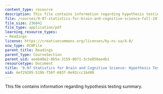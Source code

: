 ```yaml
---
content_type: resource
description: This file contains information regarding hypothesis testing summary.
file: /courses/9-07-statistics-for-brain-and-cognitive-science-fall-2016/4ef29205519bf50f603f0e92ccc1b408_MIT9_07F16_HypothesisTest.pdf
file_size: 236841
file_type: application/pdf
learning_resource_types:
- Readings
license: https://creativecommons.org/licenses/by-nc-sa/4.0/
ocw_type: OCWFile
parent_title: Readings
parent_type: CourseSection
parent_uid: aeeb48e2-0b5a-3159-0071-3c5e056ee4b1
resourcetype: Document
title: '9.07 Statistics for Brain and Cognitive Science: Hypothesis Testing Summary'
uid: 4ef29205-519b-f50f-603f-0e92ccc1b408
---
```

This file contains information regarding hypothesis testing summary.